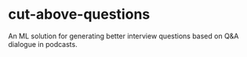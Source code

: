 # cut-above-questions
An ML solution for generating better interview questions based on Q&amp;A dialogue in podcasts.
